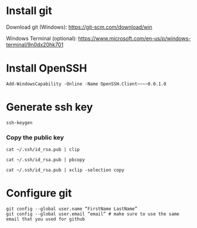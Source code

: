 # Install git
Download git (Windows): https://git-scm.com/download/win

Windows Terminal (optional): https://www.microsoft.com/en-us/p/windows-terminal/9n0dx20hk701

# Install OpenSSH

```powershell,windows
Add-WindowsCapability -Online -Name OpenSSH.Client~~~~0.0.1.0
```

# Generate ssh key

```bash,all platforms
ssh-keygen
```

### Copy the public key

```powershell,windows
cat ~/.ssh/id_rsa.pub | clip
```

```bash,mac
cat ~/.ssh/id_rsa.pub | pbcopy
```

```bash,linux
cat ~/.ssh/id_rsa.pub | xclip -selection copy
```

# Configure git

```
git config --global user.name “FirstName LastName”
git config --global user.email “email” # make sure to use the same email that you used for github
```
